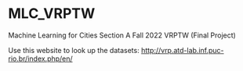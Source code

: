 # MLC_VRPTW
Machine Learning for Cities Section A Fall 2022 VRPTW (Final Project)

Use this website to look up the datasets:
http://vrp.atd-lab.inf.puc-rio.br/index.php/en/

